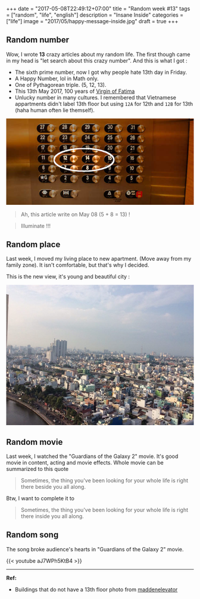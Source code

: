 +++
date = "2017-05-08T22:49:12+07:00"
title = "Random week #13"
tags = ["random", "life", "english"]
description = "Insane Inside"
categories = ["life"]
image = "2017/05/happy-message-inside.jpg"
draft = true
+++

## Random number

Wow, I wrote **13** crazy articles about my random life. The first though came in my head is "let search about this crazy number". And this is what I got :

- The sixth prime number, now I got why people hate 13th day in Friday.
- A Happy Number, lol in Math only.
- One of Pythagorean triple. (5, 12, 13).
- This 13th May 2017, 100 years of [Virgin of Fatima](https://en.wikipedia.org/wiki/Virgin_of_F%C3%A1tima)
- Unlucky number in many cultures. I remembered that Vietnamese appartments didn't label 13th floor but using `12A` for 12th and `12B` for 13th (haha human often lie themself).

![no 13th floor](/images/2017/05/no-13th-floor-circled.jpg)

> Ah, this article write on May 08 (5 + 8 = 13) !

> Illuminate !!!

## Random place

Last week, I moved my living place to new apartment. (Move away from my family zone). It isn't comfortable, but that's why I decided.

This is the new view, it's young and beautiful city :

![new apartment view](/images/2017/05/new-apartment.jpg)

## Random movie

Last week, I watched the "Guardians of the Galaxy 2" movie. It's good movie in content, acting and movie effects. Whole movie can be summarized to this quote

> Sometimes, the thing you've been looking for your whole life is right there beside you all along.

Btw, I want to complete it to

> Sometimes, the thing you've been looking for your whole life is right there inside you all along.

## Random song

The song broke audience's hearts in "Guardians of the Galaxy 2" movie.

{{< youtube aJ7WPh5KtB4 >}}

-----------------------

**Ref:**

- Buildings that do not have a 13th floor photo from [maddenelevator](http://www.maddenelevator.com/wp-content/uploads/2015/03/no-13th-floor-circled-.jpg)